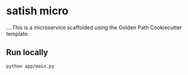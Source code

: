 # satish micro

....This is a microservice scaffolded using the Golden Path Cookiecutter template.

## Run locally

```bash
python app/main.py

